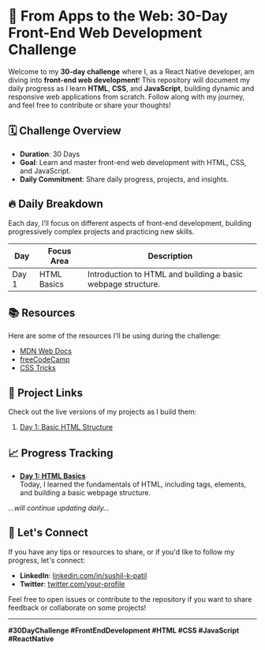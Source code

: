 # 🚀 From Apps to the Web: 30-Day Front-End Web Development Challenge

Welcome to my **30-day challenge** where I, as a React Native developer, am diving into **front-end web development**! This repository will document my daily progress as I learn **HTML**, **CSS**, and **JavaScript**, building dynamic and responsive web applications from scratch. Follow along with my journey, and feel free to contribute or share your thoughts!

## 🗓️ Challenge Overview

- **Duration**: 30 Days
- **Goal**: Learn and master front-end web development with HTML, CSS, and JavaScript.
- **Daily Commitment**: Share daily progress, projects, and insights.

## 🔥 Daily Breakdown

Each day, I’ll focus on different aspects of front-end development, building progressively complex projects and practicing new skills.

| Day | Focus Area | Description |
| --- | ---------- | ----------- |
| Day 1 | HTML Basics | Introduction to HTML and building a basic webpage structure. |

## 📚 Resources

Here are some of the resources I’ll be using during the challenge:
- [MDN Web Docs](https://developer.mozilla.org/en-US/)
- [freeCodeCamp](https://www.freecodecamp.org/)
- [CSS Tricks](https://css-tricks.com/)

## 🔗 Project Links

Check out the live versions of my projects as I build them:
1. [Day 1: Basic HTML Structure](#)

## 📈 Progress Tracking

- **[Day 1: HTML Basics](#)**  
  Today, I learned the fundamentals of HTML, including tags, elements, and building a basic webpage structure.

*...will continue updating daily...*

## 💬 Let's Connect

If you have any tips or resources to share, or if you'd like to follow my progress, let's connect:
- **LinkedIn**: [linkedin.com/in/sushil-k-patil](https://linkedin.com/in/sushil-k-patil)
- **Twitter**: [twitter.com/your-profile](https://twitter.com/your-profile)

Feel free to open issues or contribute to the repository if you want to share feedback or collaborate on some projects!

---

**#30DayChallenge #FrontEndDevelopment #HTML #CSS #JavaScript #ReactNative**
